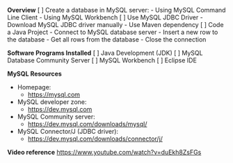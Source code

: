 **Overview**
[ ] Create a database in MySQL server:
    - Using MySQL Command Line Client
    - Using MySQL Workbench
[ ] Use MySQL JDBC Driver
    - Download MySQL JDBC driver manually
    - Use Maven dependency
[ ] Code a Java Project
    - Connect to MySQL database server
    - Insert a new row to the database
    - Get all rows from the database
    - Close the connection

**Software Programs Installed**
[ ] Java Development (JDK)
[ ] MySQL Database Community Server
[ ] MySQL Workbench
[ ] Eclipse IDE

**MySQL Resources**
- Homepage:
    - https://mysql.com
- MySQL developer zone:
    - https://dev.mysql.com
- MySQL Community server:
    - https://dev.mysql.com/downloads/mysql/
- MySQL Connector/J (JDBC driver):
    - https://dev.mysql.com/downloads/connector/j/


**Video reference**
 https://www.youtube.com/watch?v=duEkh8ZsFGs